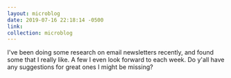 ```yaml
---
layout: microblog
date: 2019-07-16 22:18:14 -0500
link:
collection: microblog
---
```

I've been doing some research on email newsletters recently, and found some that I really like. A few I even look forward to each week. Do y'all have any suggestions for great ones I might be missing?
